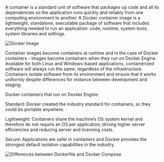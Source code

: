 
A container is a standard unit of software that packages up code and all its dependencies so the application runs quickly and reliably from one computing environment to another. A Docker container image is a lightweight, standalone, executable package of software that includes everything needed to run an application: code, runtime, system tools, system libraries and settings.


![Docker Image](https://www.docker.com/sites/default/files/d8/styles/large/public/2018-11/container-what-is-container.png)

Container images become containers at runtime and in the case of Docker containers - images become containers when they run on Docker Engine. Available for both Linux and Windows-based applications, containerized software will always run the same, regardless of the infrastructure. Containers isolate software from its environment and ensure that it works uniformly despite differences for instance between development and staging.

Docker containers that run on Docker Engine:

Standard: Docker created the industry standard for containers, so they could be portable anywhere.

Lightweight: Containers share the machine’s OS system kernel and therefore do not require an OS per application, driving higher server efficiencies and reducing server and licensing costs.

Secure: Applications are safer in containers and Docker provides the strongest default isolation capabilities in the industry.


![Differences between Dockerfile and Docker Compose](https://linuxhandbook.com/docker-file-vs-docker-compose/)

